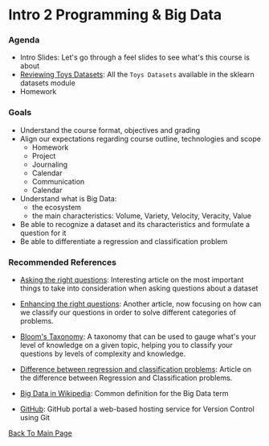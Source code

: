 # Intro 2 Programming & Big Data

### Agenda
* Intro Slides: Let's go through a feel slides to see what's this course is about
* [Reviewing Toys Datasets](https://scikit-learn.org/stable/datasets/index.html#toy-datasets): All the `Toys Datasets` available in the sklearn datasets module
* Homework

### Goals
* Understand the course format, objectives and grading
* Align our expectations regarding course outline, technologies and scope 
  * Homework
  * Project
  * Journaling
  * Calendar
  * Communication
  * Calendar
* Understand what is Big Data:
  * the ecosystem
  * the main characteristics: Volume, Variety, Velocity, Veracity, Value
* Be able to recognize a dataset and its characteristics and formulate a question for it  
* Be able to differentiate a regression and classification problem

### Recommended References
* [Asking the right questions](https://towardsdatascience.com/how-to-ask-the-right-questions-as-a-data-scientist-913621907411): Interesting article on the most important things to take into consideration when asking questions about a dataset 
* [Enhancing the right questions](https://towardsdatascience.com/how-to-ask-questions-data-science-can-solve-e073d6a06236): Another article, now focusing on how can we classify our questions in order to solve different categories of problems. 
* [Bloom's Taxonomy](https://en.wikipedia.org/wiki/Bloom%27s_taxonomy): A taxonomy that can be used to gauge what's your level of knowledge on a given topic, helping you to classify your questions by levels of complexity and knowledge.
* [Difference between regression and classification problems](https://www.datascience.com/blog/regression-and-classification-machine-learning-algorithms): Article on the difference between Regression and Classification problems.  

* [Big Data in Wikipedia](https://en.wikipedia.org/wiki/Big_data): Common definition for the Big Data term
* [GitHub](https://github.com/): GitHub portal a web-based hosting service for Version Control using Git

[Back To Main Page](./index.md)